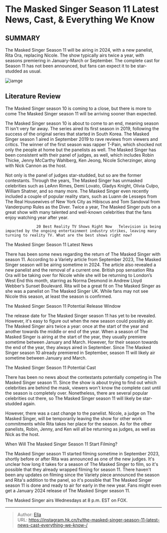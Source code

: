 # The Masked Singer Season 11 Latest News, Cast, &amp; Everything We Know 


## SUMMARY 



  The Masked Singer Season 11 will be airing in 2024, with a new panelist, Rita Ora, replacing Nicole.   The show typically airs twice a year, with seasons premiering in January-March or September.   The complete cast for Season 11 has not been announced, but fans can expect it to be star-studded as usual.  

![iamge](https://static1.srcdn.com/wordpress/wp-content/uploads/2023/12/the-masked-singer-season-11_-latest-news-cast-everything-we-know.jpg)

## Literature Review
The Masked Singer season 10 is coming to a close, but there is more to come The Masked Singer season 11 will be arriving sooner than expected. 




The Masked Singer season 10 is about to come to an end, meaning season 11 isn&#39;t very far away. The series aired its first season in 2019, following the success of the original series that started in South Korea. The Masked Singer season 1 aired in September 2019 to rave reviews from viewers and critics. The winner of the first season was rapper T-Pain, which shocked not only the people at home but the panelists as well. The Masked Singer has been consistent with their panel of judges, as well, which includes Robin Thicke, Jenny McCarthy Wahlberg, Ken Jeong, Nicole Scherzinger, along with Nick Cannon as the host.




Not only is the panel of judges star-studded, but so are the former contestants. Through the years, The Masked Singer has unmasked celebrities such as LeAnn Rimes, Demi Lovato, Gladys Knight, Olivia Culpo, William Shatner, and so many more. The Masked Singer even recently included a couple of popular reality stars, such as Luann de Lesseps from The Real Housewives of New York City as Hibiscus and Tom Sandoval from Vanderpump Rules as the Diver. Twice a year, The Masked Singer puts on a great show with many talented and well-known celebrities that the fans enjoy watching year after year.

                  20 Best Reality TV Shows Right Now   Television is being impacted by the ongoing entertainment industry strikes, leaving many turning to reality TV. What are the best shows right now?    


 The Masked Singer Season 11 Latest News 
          




There has been some news regarding the return of The Masked Singer with season 11. According to a Variety article from September 2023, The Masked Singer season will be airing sometime in 2024. The article also revealed a new panelist and the removal of a current one. British pop sensation Rita Ora will be taking over for Nicole while she will be returning to London’s West End this month, starring as Norma Desmond in Andrew Lloyd Webber’s Sunset Boulevard. Rita will be a great fit on The Masked Singer as she was a panelist on The Masked Singer UK. While fans may not see Nicole this season, at least the season is confirmed.



 The Masked Singer Season 11 Potential Release Window 
          

The release date for The Masked Singer season 11 has yet to be revealed. However, it&#39;s easy to figure out when the new season could possibly air. The Masked Singer airs twice a year: once at the start of the year and another towards the middle or end of the year. When a season of The Masked Singer is airing at the start of the year, they usually premiere sometime between January and March. However, for their season towards the end of the year, they always aired in September. Since The Masked Singer season 10 already premiered in September, season 11 will likely air sometime between January and March.






 The Masked Singer Season 11 Potential Cast 
         

There has been no news about the contestants potentially competing in The Masked Singer season 11. Since the show is about trying to find out which celebrities are behind the mask, viewers won&#39;t know the complete cast until the season is completely over. Nonetheless, there are several popular celebrities out there, so The Masked Singer season 11 will likely be star-studded again.

However, there was a cast change to the panelist. Nicole, a judge on The Masked Singer, will be temporarily leaving the show for other work commitments while Rita takes her place for the season. As for the other panelists, Robin, Jenny, and Ken will all be returning as judges, as well as Nick as the host.



 When Will The Masked Singer Season 11 Start Filming?  
          




The Masked Singer season 11 started filming sometime in September 2023, shortly before or after Rita was announced as one of the new judges. It&#39;s unclear how long it takes for a season of The Masked Singer to film, so it&#39;s possible that they already wrapped filming for season 11. There haven&#39;t been any updates on filming since the Variety piece announced the season and Rita&#39;s addition to the panel, so it&#39;s possible that The Masked Singer season 11 is done and ready to air for early in the new year. Fans might even get a January 2024 release of The Masked Singer season 11.



The Masked Singer airs Wednesdays at 8 p.m. EST on FOX.






---

> Author: [Ella](https://instagram.hk.cn/)  
> URL: https://instagram.hk.cn/tv/the-masked-singer-season-11-latest-news-cast-everything-we-know-/  

